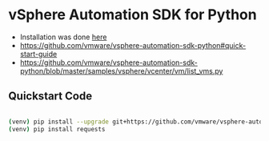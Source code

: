 # vSphere Automation SDK for Python

* Installation was done  [here](range-control-dev.md) 
* https://github.com/vmware/vsphere-automation-sdk-python#quick-start-guide
* https://github.com/vmware/vsphere-automation-sdk-python/blob/master/samples/vsphere/vcenter/vm/list_vms.py

## Quickstart Code

```bash

(venv) pip install --upgrade git+https://github.com/vmware/vsphere-automation-sdk-python.git
(venv) pip install requests
```



